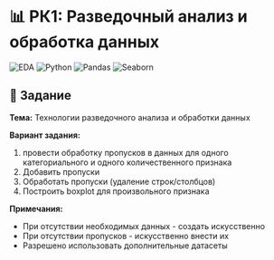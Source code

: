 # 📊 РК1: Разведочный анализ и обработка данных

![EDA](https://img.shields.io/badge/EDA-Exploratory%20Data%20Analysis-0078D7)
![Python](https://img.shields.io/badge/Python-3.8%2B-blue?logo=python)
![Pandas](https://img.shields.io/badge/Pandas-1.3%2B-orange?logo=pandas)
![Seaborn](https://img.shields.io/badge/Visualization-Seaborn-lightblue?logo=seaborn)

## 📌 Задание
**Тема:** Технологии разведочного анализа и обработки данных

**Вариант задания:**
1. провести обработку пропусков в данных для одного категориального и одного количественного признака
2. Добавить пропуски
3. Обработать пропуски (удаление строк/столбцов)
4. Построить boxplot для произвольного признака

**Примечания:**
- При отсутствии необходимых данных - создать искусственно
- При отсутствии пропусков - искусственно внести их
- Разрешено использовать дополнительные датасеты
